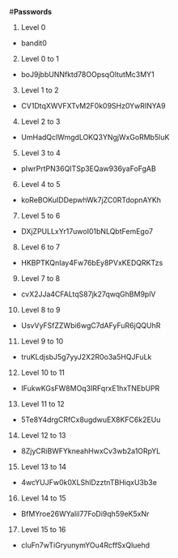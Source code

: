 #__Passwords__

1) Level 0
* bandit0
2) Level 0 to 1
* boJ9jbbUNNfktd78OOpsqOltutMc3MY1
3) Level 1 to 2
* CV1DtqXWVFXTvM2F0k09SHz0YwRINYA9
4) Level 2 to 3
* UmHadQclWmgdLOKQ3YNgjWxGoRMb5luK
5) Level 3 to 4
* pIwrPrtPN36QITSp3EQaw936yaFoFgAB
6) Level 4 to 5
* koReBOKuIDDepwhWk7jZC0RTdopnAYKh
7) Level 5 to 6
* DXjZPULLxYr17uwoI01bNLQbtFemEgo7
8) Level 6 to 7
* HKBPTKQnIay4Fw76bEy8PVxKEDQRKTzs
9) Level 7 to 8
* cvX2JJa4CFALtqS87jk27qwqGhBM9plV
10) Level 8 to 9
* UsvVyFSfZZWbi6wgC7dAFyFuR6jQQUhR
11) Level 9 to 10
* truKLdjsbJ5g7yyJ2X2R0o3a5HQJFuLk
12) Level 10 to 11
* IFukwKGsFW8MOq3IRFqrxE1hxTNEbUPR
13) Level 11 to 12
* 5Te8Y4drgCRfCx8ugdwuEX8KFC6k2EUu
14) Level 12 to 13
* 8ZjyCRiBWFYkneahHwxCv3wb2a1ORpYL
15) Level 13 to 14
* 4wcYUJFw0k0XLShlDzztnTBHiqxU3b3e
16) Level 14 to 15
* BfMYroe26WYalil77FoDi9qh59eK5xNr
17) Level 15 to 16
* cluFn7wTiGryunymYOu4RcffSxQluehd
